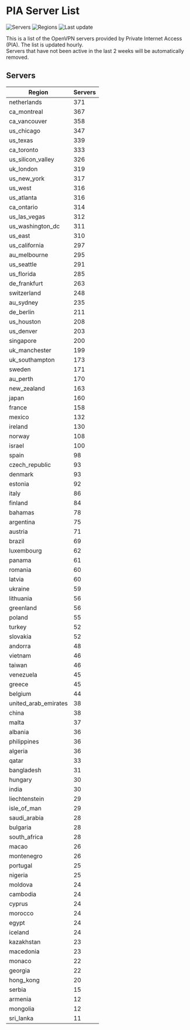 # PIA Server List

![Servers](https://img.shields.io/badge/servers-11,935-blue)
![Regions](https://img.shields.io/badge/regions-97-blue)
![Last update](https://img.shields.io/badge/last_updated-Tue_Apr_30_03:02:24_UTC_2024-blue)

This is a list of the OpenVPN servers provided by Private Internet Access (PIA). The list is updated hourly. </br>
Servers that have not been active in the last 2 weeks will be automatically removed.

## Servers
| Region               | Servers |
|----------------------|---------|
| netherlands | 371 |
| ca_montreal | 367 |
| ca_vancouver | 358 |
| us_chicago | 347 |
| us_texas | 339 |
| ca_toronto | 333 |
| us_silicon_valley | 326 |
| uk_london | 319 |
| us_new_york | 317 |
| us_west | 316 |
| us_atlanta | 316 |
| ca_ontario | 314 |
| us_las_vegas | 312 |
| us_washington_dc | 311 |
| us_east | 310 |
| us_california | 297 |
| au_melbourne | 295 |
| us_seattle | 291 |
| us_florida | 285 |
| de_frankfurt | 263 |
| switzerland | 248 |
| au_sydney | 235 |
| de_berlin | 211 |
| us_houston | 208 |
| us_denver | 203 |
| singapore | 200 |
| uk_manchester | 199 |
| uk_southampton | 173 |
| sweden | 171 |
| au_perth | 170 |
| new_zealand | 163 |
| japan | 160 |
| france | 158 |
| mexico | 132 |
| ireland | 130 |
| norway | 108 |
| israel | 100 |
| spain | 98 |
| czech_republic | 93 |
| denmark | 93 |
| estonia | 92 |
| italy | 86 |
| finland | 84 |
| bahamas | 78 |
| argentina | 75 |
| austria | 71 |
| brazil | 69 |
| luxembourg | 62 |
| panama | 61 |
| romania | 60 |
| latvia | 60 |
| ukraine | 59 |
| lithuania | 56 |
| greenland | 56 |
| poland | 55 |
| turkey | 52 |
| slovakia | 52 |
| andorra | 48 |
| vietnam | 46 |
| taiwan | 46 |
| venezuela | 45 |
| greece | 45 |
| belgium | 44 |
| united_arab_emirates | 38 |
| china | 38 |
| malta | 37 |
| albania | 36 |
| philippines | 36 |
| algeria | 36 |
| qatar | 33 |
| bangladesh | 31 |
| hungary | 30 |
| india | 30 |
| liechtenstein | 29 |
| isle_of_man | 29 |
| saudi_arabia | 28 |
| bulgaria | 28 |
| south_africa | 28 |
| macao | 26 |
| montenegro | 26 |
| portugal | 25 |
| nigeria | 25 |
| moldova | 24 |
| cambodia | 24 |
| cyprus | 24 |
| morocco | 24 |
| egypt | 24 |
| iceland | 24 |
| kazakhstan | 23 |
| macedonia | 23 |
| monaco | 22 |
| georgia | 22 |
| hong_kong | 20 |
| serbia | 15 |
| armenia | 12 |
| mongolia | 12 |
| sri_lanka | 11 |